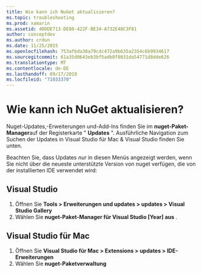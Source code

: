 ```yaml
---
title: Wie kann ich NuGet aktualisieren?
ms.topic: troubleshooting
ms.prod: xamarin
ms.assetid: 40DDE713-DE80-422F-BE34-A732E40C3F81
author: conceptdev
ms.author: crdun
ms.date: 11/25/2015
ms.openlocfilehash: 753afbda38a79cdc472a9b635a2354c6b9934617
ms.sourcegitcommit: 61a35d0643eb3bf5adb8f8831da54771d8dde626
ms.translationtype: MT
ms.contentlocale: de-DE
ms.lasthandoff: 09/17/2019
ms.locfileid: "71033370"
---
```

# <a name="how-can-i-update-nuget"></a>Wie kann ich NuGet aktualisieren?

Nuget-Updates,-Erweiterungen und-Add-Ins finden Sie im **nuget-Paket-Manager**auf der Registerkarte " **Updates** ". Ausführliche Navigation zum Suchen der Updates in Visual Studio für Mac & Visual Studio finden Sie unten. 

Beachten Sie, dass Updates *nur* in diesen Menüs angezeigt werden, wenn Sie nicht über die neueste unterstützte Version von nuget verfügen, die von der installierten IDE verwendet wird:

## <a name="visual-studio"></a>Visual Studio

1. Öffnen Sie **Tools > Erweiterungen und updates > updates > Visual Studio Gallery**
2. Wählen Sie **nuget-Paket-Manager für Visual Studio [Year] aus** .

## <a name="visual-studio-for-mac"></a>Visual Studio für Mac

1. Öffnen Sie **Visual Studio für Mac > Extensions > updates > IDE-Erweiterungen**
2. Wählen Sie **nuget-Paketverwaltung**
